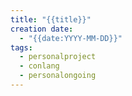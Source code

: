 ```yaml
---
title: "{{title}}"
creation date:
  - "{{date:YYYY-MM-DD}}"
tags:
  - personalproject
  - conlang
  - personalongoing
---
```

